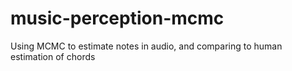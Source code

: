 # music-perception-mcmc
Using MCMC to estimate notes in audio, and comparing to human estimation of chords
